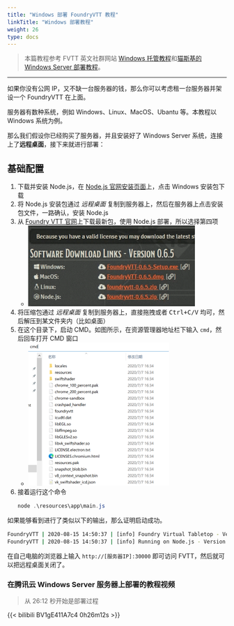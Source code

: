 ```yaml
---
title: "Windows 部署 FoundryVTT 教程"
linkTitle: "Windows 部署教程"
weight: 26
type: docs
---
```


> 本篇教程参考 FVTT 英文社群网站 [Windows 托管教程](https://foundry-vtt-community.github.io/wiki/Windows/)和[猫斯基的 Windows Server 部署教程](http://www.goddessfantasy.net/bbs/index.php?topic=117014.0)。

---

如果你没有公网 IP，又不缺一台服务器的钱，那么你可以考虑租一台服务器并架设一个 FoundryVTT 在上面。

服务器有数种系统，例如 Windows、Linux、MacOS、Ubantu 等。本教程以 Windows 系统为例。

那么我们假设你已经购买了服务器，并且安装好了 Windows Server 系统，连接上了**远程桌面**，接下来就进行部署：

## 基础配置
1. 下载并安装 Node.js，在 [Node.js 官网安装页面](https://nodejs.org/zh-cn/download/)上，点击 Windows 安装包下载
2. 将 Node.js 安装包通过 *远程桌面* 复制到服务器上，然后在服务器上点击安装包文件，一路确认，安装 Node.js
3. 从 [Foundry VTT 官网](https://foundryvtt.com/)上下载最新包，使用 Node.js 部署，所以选择第四项
    - ![](/images/deployment/download-url.png)
4. 将压缩包通过 *远程桌面* 复制到服务器上，直接拖拽或者 <kbd>Ctrl+C/V</kbd> 均可，然后解压到某文件夹内（比如桌面）
5. 在这个目录下，启动 CMD。如图所示，在资源管理器地址栏下输入 `cmd`，然后回车打开 CMD 窗口
    - ![](/images/deployment/win-unzip-cmd.png)
6. 接着运行这个命令
    ```powershell
    node .\resources\app\main.js
    ```

如果能够看到进行了类似以下的输出，那么证明启动成功。
```bash
FoundryVTT | 2020-08-15 14:50:37 | [info] Foundry Virtual Tabletop - Version 0.6.5
FoundryVTT | 2020-08-15 14:50:37 | [info] Running on Node.js - Version 14.8.0
```

在自己电脑的浏览器上输入 `http://[服务器IP]:30000` 即可访问 FVTT，然后就可以把远程桌面关闭了。

### 在腾讯云 Windows Server 服务器上部署的教程视频

> 从 26:12 秒开始是部署过程

{{< bilibili BV1gE411A7c4 0h26m12s >}}
